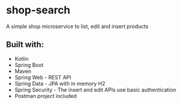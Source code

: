 # shop-search

A simple shop microservice to list, edit and insert products

## Built with: 
- Kotlin
- Spring Boot
- Maven
- Spring Web - REST API
- Spring Data - JPA with in memory H2
- Spring Security - The insert and edit APIs use basic authentication
- Postman project included
